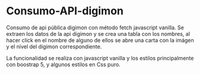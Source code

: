 # Consumo-API-digimon
Consumo de api pública digimon con método fetch javascript vanilla.
Se extraen los datos de la api digimon y se crea una tabla con los nombres, al hacer click en el nombre de alguno de ellos se abre una carta con la imágen y el nivel del digimon correspondiente.

La funcionalidad se realiza con javascript vanilla y los estilos principalmente con boostrap 5, y algunos estilos en Css puro.
